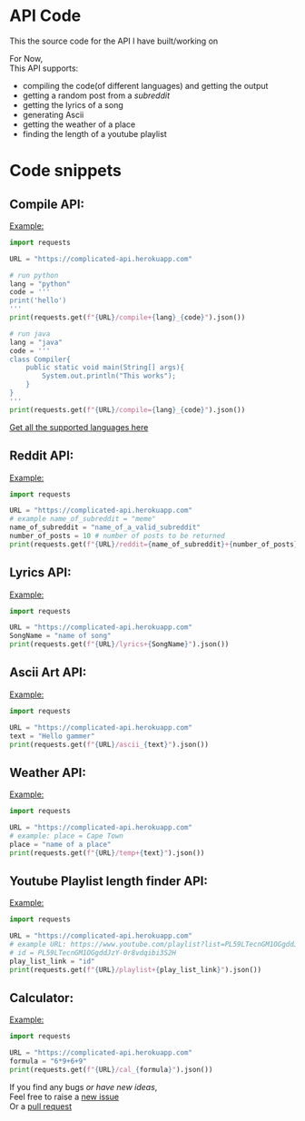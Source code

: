 # API Code
This the source code for the API I have built/working on

For Now, <br>
This API supports:

  + compiling the code(of different languages) and getting the output
  + getting a random post from a _subreddit_
  + getting the lyrics of a song
  + generating Ascii
  + getting the weather of a place
  + finding the length of a youtube playlist

# Code snippets
## Compile API:
<a href="https://complicated-api.herokuapp.com/compile=python_print('This works')">
  Example:
</a>

```py
import requests

URL = "https://complicated-api.herokuapp.com"

# run python
lang = "python"
code = '''
print('hello')
'''
print(requests.get(f"{URL}/compile+{lang}_{code}").json())

# run java
lang = "java"
code = '''
class Compiler{
    public static void main(String[] args){
        System.out.println("This works");
    }
}
'''
print(requests.get(f"{URL}/compile={lang}_{code}").json())
```

<a href="https://complicated-api.herokuapp.com/compile=support_support">
  Get all the supported languages here
</a>

## Reddit API:
<a href="https://complicated-api.herokuapp.com/reddit=meme+10">
  Example:
</a>

```py
import requests

URL = "https://complicated-api.herokuapp.com"
# example name_of_subreddit = "meme"
name_of_subreddit = "name_of_a_valid_subreddit" 
number_of_posts = 10 # number of posts to be returned
print(requests.get(f"{URL}/reddit={name_of_subreddit}+{number_of_posts}").json())
```

## Lyrics API:
<a href="https://complicated-api.herokuapp.com/lyrics+falling">
  Example: 
</a>

```py
import requests

URL = "https://complicated-api.herokuapp.com"
SongName = "name of song"
print(requests.get(f"{URL}/lyrics+{SongName}").json())
```

## Ascii Art API:
<a href="https://complicated-api.herokuapp.com/ascii_hello">
  Example:
</a>

```py
import requests

URL = "https://complicated-api.herokuapp.com"
text = "Hello gammer"
print(requests.get(f"{URL}/ascii_{text}").json())
```

## Weather API:
<a href="https://complicated-api.herokuapp.com/temp+Cape Town">
  Example:
</a>

```py
import requests

URL = "https://complicated-api.herokuapp.com"
# example: place = Cape Town
place = "name of a place"
print(requests.get(f"{URL}/temp+{text}").json())
```

## Youtube Playlist length finder API:
<a href="https://complicated-api.herokuapp.com/playlist+PL59LTecnGM1OGgddJzY-0r8vdqibi3S2H">
  Example: 
</a>

```py
import requests

URL = "https://complicated-api.herokuapp.com"
# example URL: https://www.youtube.com/playlist?list=PL59LTecnGM1OGgddJzY-0r8vdqibi3S2H
# id = PL59LTecnGM1OGgddJzY-0r8vdqibi3S2H
play_list_link = "id"
print(requests.get(f"{URL}/playlist+{play_list_link}").json())
```

## Calculator:
<a href="https://complicated-api.herokuapp.com/cal_6*9+6+9">
  Example: 
</a>

```py
import requests

URL = "https://complicated-api.herokuapp.com"
formula = "6*9+6+9" 
print(requests.get(f"{URL}/cal_{formula}").json())
```

If you find any bugs _or have new ideas_, <br> 
Feel free to raise a 
  <a href="https://github.com/JagTheFriend/APICode/issues"> 
    new issue 
  </a> <br>
Or a
  <a href="https://github.com/JagTheFriend/APICode/pulls">
    pull request
  </a>

